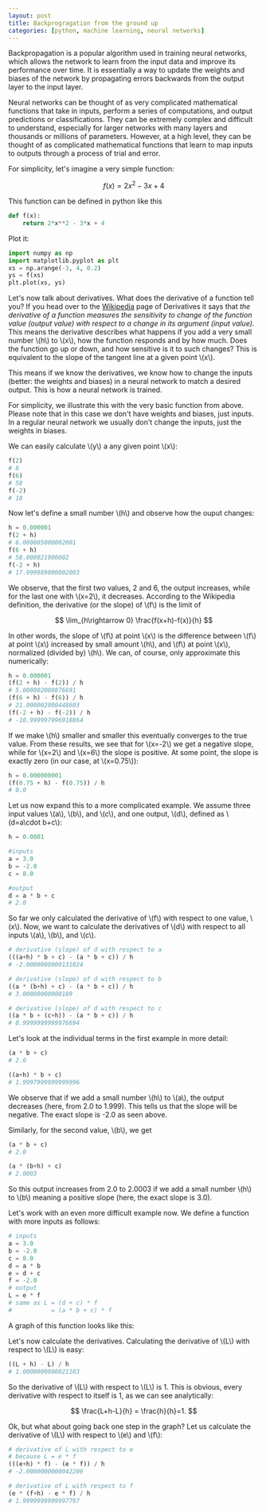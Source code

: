 ```yaml
---
layout: post
title: Backprogragation from the ground up
categories: [python, machine learning, neural networks]
---
```


Backpropagation is a popular algorithm used in training neural networks, which allows the network to learn from the input data and improve its performance over time. It is essentially a way to update the weights and biases of the network by propagating errors backwards from the output layer to the input layer.

Neural networks can be thought of as very complicated mathematical functions that take in inputs, perform a series of computations, and output predictions or classifications. They can be extremely complex and difficult to understand, especially for larger networks with many layers and thousands or millions of parameters. However, at a high level, they can be thought of as complicated mathematical functions that learn to map inputs to outputs through a process of trial and error.

For simplicity, let's imagine a very simple function:

$$f(x)=2x^2-3x+4$$

This function can be defined in python like this

```python
def f(x):
    return 2*x**2 - 3*x + 4
```

Plot it:

```python
import numpy as np
import matplotlib.pyplot as plt
xs = np.arange(-3, 4, 0.2)
ys = f(xs)
plt.plot(xs, ys)
```

Let's now talk about derivatives. What does the derivative of a function tell you? If you head over to the [Wikipedia](https://en.wikipedia.org/wiki/Derivative) page of Derivatives it says that *the derivative of a function measures the sensitivity to change of the function value (output value) with respect to a change in its argument (input value).* This means the derivative describes what happens if you add a very small number \\(h\\) to \\(x\\), how the function responds and by how much. Does the function go up or down, and how sensitive is it to such changes? This is equivalent to the slope of the tangent line at a given point \\(x\\).

This means if we know the derivatives, we know how to change the inputs (better: the weights and biases) in a neural network to match a desired output. This is how a neural network is trained.

For simplicity, we illustrate this with the very basic function from above. Please note that in this case we don't have weights and biases, just inputs. In a regular neural network we usually don't change the inputs, just the weights in biases.

We can easily calculate \\(y\\) a any given point \\(x\\):

```python
f(2)
# 6
f(6)
# 58
f(-2)
# 18
```

Now let's define a small number \\(h\\) and observe how the ouput changes:

```python
h = 0.000001
f(2 + h)
# 6.000005000002001
f(6 + h)
# 58.000021000002
f(-2 + h)
# 17.999989000002003
```

We observe, that the first two values, 2 and 6, the output increases, while for the last one with \\(x=2\\), it decreases. According to the Wikipedia definition, the derivative (or the slope) of \\(f\\) is the limit of

$$
\lim_{h\rightarrow 0} \frac{f(x+h)-f(x)}{h}
$$

In other words, the slope of \\(f\\) at point \\(x\\) is the difference between \\(f\\) at point \\(x\\) increased by small amount \\(h\\), and \\(f\\) at point \\(x\\), normalized (divided by) \\(h\\). We can, of course, only approximate this numerically:

```python
h = 0.000001
(f(2 + h) - f(2)) / h
# 5.000002000876691
(f(6 + h) - f(6)) / h
# 21.000002000448603
(f(-2 + h) - f(-2)) / h
# -10.999997996918864
```

If we make \\(h\\) smaller and smaller this eventually converges to the true value. From these results, we see that for \\(x=-2\\) we get a negative slope, while for \\(x=2\\) and \\(x=6\\) the slope is positive. At some point, the slope is exactly zero (in our case, at \\(x=0.75\\)):

```python
h = 0.000000001
(f(0.75 + h) - f(0.75)) / h
# 0.0
```

Let us now expand this to a more complicated example. We assume three input values \\(a\\), \\(b\\), and \\(c\\), and one output, \\(d\\), defined as \\(d=a\cdot b+c\\):

```python
h = 0.0001

#inputs
a = 3.0
b = -2.0
c = 8.0

#output
d = a * b + c
# 2.0
```

So far we only calculated the derivative of \\(f\\) with respect to one value, \\(x\\). Now, we want to calculate the derivatives of \\(d\\) with respect to all inputs \\(a\\), \\(b\\), and \\(c\\).

```python
# derivative (slope) of d with respect to a
(((a+h) * b + c) - (a * b + c)) / h
# -2.0000000000131024

# derivative (slope) of d with respect to b
((a * (b+h) + c) - (a * b + c)) / h
# 3.00000000000189

# derivative (slope) of d with respect to c
((a * b + (c+h)) - (a * b + c)) / h
# 0.9999999999976694
```

Let's look at the individual terms in the first example in more detail:

```python
(a * b + c)
# 2.0

((a+h) * b + c)
# 1.9997999999999996
```

We observe that if we add a small number \\(h\\) to \\(a\\), the output decreases (here, from 2.0 to 1.999). This tells us that the slope will be negative. The exact slope is -2.0 as seen above.

Similarly, for the second value, \\(b\\), we get

```python
(a * b + c)
# 2.0

(a * (b+h) + c)
# 2.0003
```

So this output increases from 2.0 to 2.0003 if we add a small number \\(h\\) to \\(b\\) meaning a positive slope (here, the exact slope is 3.0).

Let's work with an even more difficult example now. We define a function with more inputs as follows:

```python
# inputs
a = 3.0
b = -2.0
c = 8.0
d = a * b
e = d + c
f = -2.0
# output
L = e * f
# same as L = (d + c) * f
#           = (a * b + c) * f
```

A graph of this function looks like this:

Let's now calculate the derivatives. Calculating the derivative of \\(L\\) with respect to \\(L\\) is easy:

```python
((L + h) - L) / h
# 1.0000000000021103
```

So the derivative of \\(L\\) with respect to \\(L\\) is 1. This is obvious, every derivative with respect to itself is 1, as we can see analytically:

$$
\frac{L+h-L}{h} = \frac{h}{h}=1.
$$

Ok, but what about going back one step in the graph? Let us calculate the derivative of \\(L\\) with respect to \\(e\\) and \\(f\\):

```python
# derivative of L with respect to e
# because L = e * f
(((e+h) * f) - (e * f)) / h
# -2.0000000000042206

# derivative of L with respect to f
(e * (f+h) - e * f) / h
# 1.9999999999997797
```




